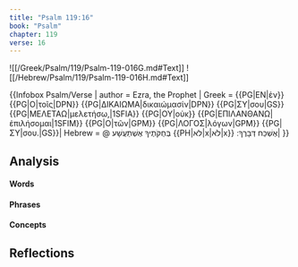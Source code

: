 ```yaml
---
title: "Psalm 119:16"
book: "Psalm"
chapter: 119
verse: 16
---
```

![[/Greek/Psalm/119/Psalm-119-016G.md#Text]]
![[/Hebrew/Psalm/119/Psalm-119-016H.md#Text]]

{{Infobox Psalm/Verse |
  author = Ezra, the Prophet |
  Greek = {{PG|ΕΝ|ἐν}} {{PG|Ο|τοῖς|DPN}} {{PG|ΔΙΚΑΙΩΜΑ|δικαιώμασίν|DPN}} {{PG|ΣΥ|σου|GS}} {{PG|ΜΕΛΕΤΑΩ|μελετήσω,|1SFIA}} {{PG|ΟΥ|οὐκ}} {{PG|ΕΠΙΛΑΝΘΑΝΩ|ἐπιλήσομαι|1SFIM}} {{PG|Ο|τῶν|GPM}} {{PG|ΛΟΓΟΣ|λόγων|GPM}} {{PG|ΣΥ|σου.|GS}}|
  Hebrew = @
בְּחֻקֹּתֶיךָ
אֶשְׁתַּעֲשָׁע
{{PH|לא|x|לֹא|x}}
אֶשְׁכַּח
דְּבָרֶךָ
׃|
}}

## Analysis

#### Words

#### Phrases

#### Concepts

## Reflections
